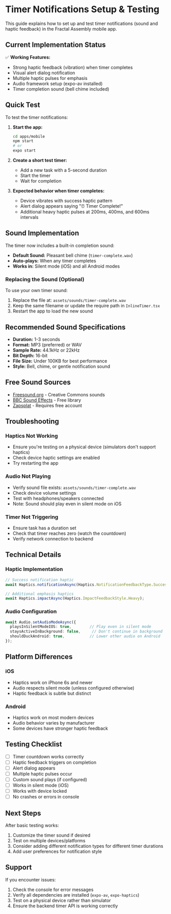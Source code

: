 # Timer Notifications Setup & Testing

This guide explains how to set up and test timer notifications (sound and haptic feedback) in the Fractal Assembly mobile app.

## Current Implementation Status

✅ **Working Features:**
- Strong haptic feedback (vibration) when timer completes
- Visual alert dialog notification
- Multiple haptic pulses for emphasis
- Audio framework setup (expo-av installed)
- Timer completion sound (bell chime included)

## Quick Test

To test the timer notifications:

1. **Start the app:**
   ```bash
   cd apps/mobile
   npm start
   # or
   expo start
   ```

2. **Create a short test timer:**
   - Add a new task with a 5-second duration
   - Start the timer
   - Wait for completion

3. **Expected behavior when timer completes:**
   - Device vibrates with success haptic pattern
   - Alert dialog appears saying "⏰ Timer Complete!"
   - Additional heavy haptic pulses at 200ms, 400ms, and 600ms intervals

## Sound Implementation

The timer now includes a built-in completion sound:

- **Default Sound:** Pleasant bell chime (`timer-complete.wav`)
- **Auto-plays:** When any timer completes
- **Works in:** Silent mode (iOS) and all Android modes

### Replacing the Sound (Optional)

To use your own timer sound:

1. Replace the file at: `assets/sounds/timer-complete.wav`
2. Keep the same filename or update the require path in `InlineTimer.tsx`
3. Restart the app to load the new sound

## Recommended Sound Specifications

- **Duration:** 1-3 seconds
- **Format:** MP3 (preferred) or WAV
- **Sample Rate:** 44.1kHz or 22kHz
- **Bit Depth:** 16-bit
- **File Size:** Under 100KB for best performance
- **Style:** Bell, chime, or gentle notification sound

## Free Sound Sources

- [Freesound.org](https://freesound.org) - Creative Commons sounds
- [BBC Sound Effects](https://sound-effects.bbcrewind.co.uk) - Free library
- [Zapsplat](https://www.zapsplat.com) - Requires free account

## Troubleshooting

### Haptics Not Working
- Ensure you're testing on a physical device (simulators don't support haptics)
- Check device haptic settings are enabled
- Try restarting the app

### Audio Not Playing
- Verify sound file exists: `assets/sounds/timer-complete.wav`
- Check device volume settings
- Test with headphones/speakers connected
- Note: Sound should play even in silent mode on iOS

### Timer Not Triggering
- Ensure task has a duration set
- Check that timer reaches zero (watch the countdown)
- Verify network connection to backend

## Technical Details

### Haptic Implementation
```typescript
// Success notification haptic
await Haptics.notificationAsync(Haptics.NotificationFeedbackType.Success);

// Additional emphasis haptics
await Haptics.impactAsync(Haptics.ImpactFeedbackStyle.Heavy);
```

### Audio Configuration
```typescript
await Audio.setAudioModeAsync({
  playsInSilentModeIOS: true,        // Play even in silent mode
  staysActiveInBackground: false,     // Don't continue in background
  shouldDuckAndroid: true,           // Lower other audio on Android
});
```

## Platform Differences

### iOS
- Haptics work on iPhone 6s and newer
- Audio respects silent mode (unless configured otherwise)
- Haptic feedback is subtle but distinct

### Android
- Haptics work on most modern devices
- Audio behavior varies by manufacturer
- Some devices have stronger haptic feedback

## Testing Checklist

- [ ] Timer countdown works correctly
- [ ] Haptic feedback triggers on completion
- [ ] Alert dialog appears
- [ ] Multiple haptic pulses occur
- [ ] Custom sound plays (if configured)
- [ ] Works in silent mode (iOS)
- [ ] Works with device locked
- [ ] No crashes or errors in console

## Next Steps

After basic testing works:
1. Customize the timer sound if desired
2. Test on multiple devices/platforms
3. Consider adding different notification types for different timer durations
4. Add user preferences for notification style

## Support

If you encounter issues:
1. Check the console for error messages
2. Verify all dependencies are installed (`expo-av`, `expo-haptics`)
3. Test on a physical device rather than simulator
4. Ensure the backend timer API is working correctly
